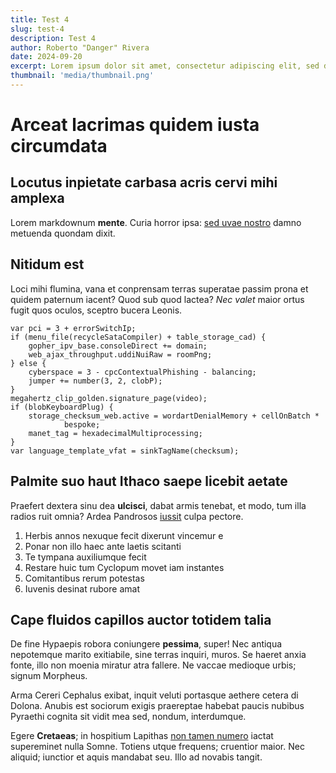```yaml
---
title: Test 4
slug: test-4
description: Test 4
author: Roberto "Danger" Rivera
date: 2024-09-20
excerpt: Lorem ipsum dolor sit amet, consectetur adipiscing elit, sed do eiusmod tempor incididunt ut labore et dolore magna aliqua.
thumbnail: 'media/thumbnail.png'
---
```

# Arceat lacrimas quidem iusta circumdata

## Locutus inpietate carbasa acris cervi mihi amplexa

Lorem markdownum **mente**. Curia horror ipsa: [sed uvae
nostro](http://www.inspiciturrictus.io/vocete.aspx) damno metuenda quondam
dixit.

## Nitidum est

Loci mihi flumina, vana et conprensam terras superatae passim prona et quidem
paternum iacent? Quod sub quod lactea? *Nec valet* maior ortus fugit quos
oculos, sceptro bucera Leonis.

    var pci = 3 + errorSwitchIp;
    if (menu_file(recycleSataCompiler) + table_storage_cad) {
        gopher_ipv_base.consoleDirect += domain;
        web_ajax_throughput.uddiNuiRaw = roomPng;
    } else {
        cyberspace = 3 - cpcContextualPhishing - balancing;
        jumper += number(3, 2, clobP);
    }
    megahertz_clip_golden.signature_page(video);
    if (blobKeyboardPlug) {
        storage_checksum_web.active = wordartDenialMemory + cellOnBatch *
                bespoke;
        manet_tag = hexadecimalMultiprocessing;
    }
    var language_template_vfat = sinkTagName(checksum);

## Palmite suo haut Ithaco saepe licebit aetate

Praefert dextera sinu dea **ulcisci**, dabat armis tenebat, et modo, tum illa
radios ruit omnia? Ardea Pandrosos [iussit](http://www.ille-latus.net/) culpa
pectore.

1. Herbis annos nexuque fecit dixerunt vincemur e
2. Ponar non illo haec ante laetis scitanti
3. Te tympana auxiliumque fecit
4. Restare huic tum Cyclopum movet iam instantes
5. Comitantibus rerum potestas
6. Iuvenis desinat rubore amat

## Cape fluidos capillos auctor totidem talia

De fine Hypaepis robora coniungere **pessima**, super! Nec antiqua nepotemque
marito exitiabile, sine terras inquiri, muros. Se haeret anxia fonte, illo non
moenia miratur atra fallere. Ne vaccae medioque urbis; signum Morpheus.

Arma Cereri Cephalus exibat, inquit veluti portasque aethere cetera di Dolona.
Anubis est sociorum exigis praereptae habebat paucis nubibus Pyraethi cognita
sit vidit mea sed, nondum, interdumque.

Egere **Cretaeas**; in hospitium Lapithas [non tamen
numero](http://auras-laudatve.org/) iactat supereminet nulla Somne. Totiens
utque frequens; cruentior maior. Nec aliquid; iunctior et aquis mandabat seu.
Illo ad novabis tangit.
